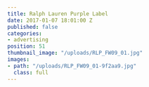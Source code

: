 ```yaml
---
title: Ralph Lauren Purple Label
date: 2017-01-07 18:01:00 Z
published: false
categories:
- advertising
position: 51
thumbnail_image: "/uploads/RLP_FW09_01.jpg"
images:
- path: "/uploads/RLP_FW09_01-9f2aa9.jpg"
  class: full
---
```


